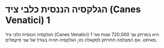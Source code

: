 # הגלקסיה הננסית כלבי ציד (Canes Venatici) 1

הגלקסיה הננסית כלבי ציד (Canes Venatici) 1 היא במרחק שך 720,000 שנות אור מאיתנו.
אם המצלמה תתרחק לסקאלה כזו, הגלקסיה תהיה בגודל של שני פיקסלים.
